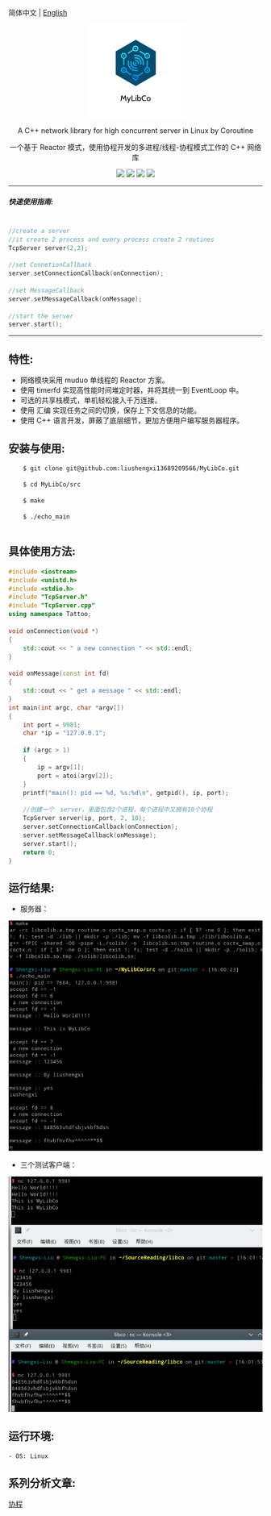 
简体中文 | [English](./README.zh-English.md) 


<div align="center">

![](https://github.com/liushengxi13689209566/MyLibCo/blob/master/image/LOGO.png)


A C++ network library for high concurrent server in Linux  by Coroutine

一个基于 Reactor 模式，使用协程开发的多进程/线程-协程模式工作的 C++ 网络库

![](https://img.shields.io/badge/release-v1.0-blue.svg)
![](https://img.shields.io/badge/build-passing-green.svg)
![](https://img.shields.io/badge/dependencies-up%20to%20date-green.svg)
![](https://img.shields.io/badge/license-MIT-blue.svg)

</div>

-----

##### 快速使用指南:

```cpp

//create a server 
//it create 2 process and every process create 2 routines
TcpServer server(2,2);

//set ConnetionCallback
server.setConnectionCallback(onConnection);

//set MessageCallback
server.setMessageCallback(onMessage);

//start the server
server.start();

```

-----

## 特性:

- 网络模块采用 muduo 单线程的 Reactor 方案。
- 使用 timerfd 实现高性能时间堆定时器，并将其统一到 EventLoop 中。
- 可选的共享栈模式，单机轻松接入千万连接。
- 使用 汇编 实现任务之间的切换，保存上下文信息的功能。
- 使用 C++ 语言开发，屏蔽了底层细节，更加方便用户编写服务器程序。

## 安装与使用:

```
    $ git clone git@github.com:liushengxi13689209566/MyLibCo.git 

    $ cd MyLibCo/src

    $ make 

    $ ./echo_main 
    
```

## 具体使用方法:

```cpp
#include <iostream>
#include <unistd.h>
#include <stdio.h>
#include "TcpServer.h"
#include "TcpServer.cpp"
using namespace Tattoo;

void onConnection(void *)
{
    std::cout << " a new connection " << std::endl;
}

void onMessage(const int fd)
{
    std::cout << " get a message " << std::endl;
}
int main(int argc, char *argv[])
{
    int port = 9981;
    char *ip = "127.0.0.1";

    if (argc > 1)
    {
        ip = argv[1];
        port = atoi(argv[2]);
    }
    printf("main(): pid == %d, %s:%d\n", getpid(), ip, port);

    //创建一个　server，里面包含2个进程，每个进程中又拥有10个协程
    TcpServer server(ip, port, 2, 10);
    server.setConnectionCallback(onConnection);
    server.setMessageCallback(onMessage);
    server.start();
    return 0;
}

```
## 运行结果:

- 服务器：

![](https://github.com/liushengxi13689209566/MyLibCo/blob/master/image/testServer.png)

- 三个测试客户端：

![](https://github.com/liushengxi13689209566/MyLibCo/blob/master/image/testClient.png)



## 运行环境:
    - OS: Linux

## 系列分析文章:
[协程](https://blog.csdn.net/liushengxi_root/column/info/33275)